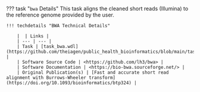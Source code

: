 ??? task "`bwa` Details"
    This task aligns the cleaned short reads (Illumina) to the reference genome provided by the user.

    !!! techdetails "BWA Technical Details"
    
        |  | Links |
        | --- | --- |
        | Task | [task_bwa.wdl](https://github.com/theiagen/public_health_bioinformatics/blob/main/tasks/alignment/task_bwa.wdl) |
        | Software Source Code | <https://github.com/lh3/bwa> |
        | Software Documentation | <https://bio-bwa.sourceforge.net/> |
        | Original Publication(s) | [Fast and accurate short read alignment with Burrows-Wheeler transform](https://doi.org/10.1093/bioinformatics/btp324) |